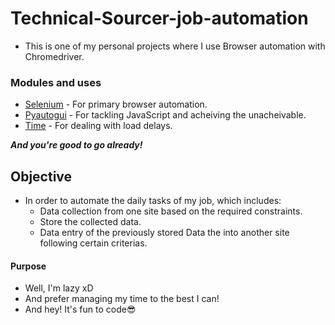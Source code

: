 # Technical-Sourcer-job-automation

* This is one of my personal projects where I use Browser automation with Chromedriver.

### Modules and uses

* [Selenium](https://www.selenium.dev/documentation/) - For primary browser automation.
* [Pyautogui](https://pyautogui.readthedocs.io/en/latest/) - For tackling JavaScript and acheiving the unacheivable.
* [Time](https://docs.python.org/3/library/time.html) - For dealing with load delays.

***And you're good to go already!***

## Objective

* In order to automate the daily tasks of my job, which includes:
    * Data collection from one site based on the required constraints.
    * Store the collected data.
    * Data entry of the previously stored Data the into another site following certain criterias.

#### Purpose 

* Well, I'm lazy xD 
* And prefer managing my time to the best I can!
* And hey! It's fun to code😎
